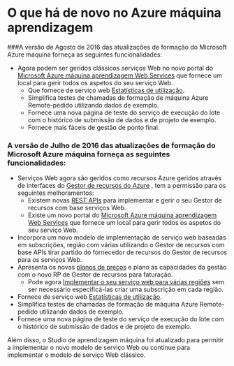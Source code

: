 <properties
    pageTitle="Quais são as novidades de formação de máquina | Microsoft Azure"
    description="Novas funcionalidades que estão disponíveis no Azure máquina aprendizagem."
    services="machine-learning"
    documentationCenter=""
    authors="vDonGlover"
    manager="raymondl"
    editor=""/>

<tags
    ms.service="machine-learning"
    ms.workload="data-services"
    ms.tgt_pltfrm="na"
    ms.devlang="na"
    ms.topic="article"
    ms.date="10/05/2016"
    ms.author="v-donglo"/>

# <a name="whats-new-in-azure-machine-learning"></a>O que há de novo no Azure máquina aprendizagem

###<a name="the-august-2016-release-of-microsoft-azure-machine-learning-updates-provide-the-following-features"></a>A versão de Agosto de 2016 das atualizações de formação do Microsoft Azure máquina forneça as seguintes funcionalidades:

* Agora podem ser geridos clássicos serviços Web no novo portal do [Microsoft Azure máquina aprendizagem Web Services](https://services.azureml.net/) que fornece um local para gerir todos os aspetos do seu serviço Web.   
    * Que fornece de serviço web [Estatísticas de utilização](machine-learning-manage-new-webservice.md).
    * Simplifica testes de chamadas de formação de máquina Azure Remote-pedido utilizando dados de exemplo.
    * Fornece uma nova página de teste do serviço de execução do lote com o histórico de submissão de dados e de projeto de exemplo.
    * Fornece mais fáceis de gestão de ponto final.

### <a name="the-july-2016-release-of-microsoft-azure-machine-learning-updates-provide-the-following-features"></a>A versão de Julho de 2016 das atualizações de formação do Microsoft Azure máquina forneça as seguintes funcionalidades:

* Serviços Web agora são geridos como recursos Azure geridos através de interfaces do [Gestor de recursos do Azure](../azure-resource-manager/resource-group-overview.md) , tem a permissão para os seguintes melhoramentos:
    * Existem novas [REST APIs](https://msdn.microsoft.com/library/azure/Dn950030.aspx) para implementar e gerir o seu Gestor de recursos com base serviços Web.
    * Existe um novo portal do [Microsoft Azure máquina aprendizagem Web Services](https://services.azureml.net/) que fornece um local para gerir todos os aspetos do seu serviço Web.
* Incorpora um novo modelo de implementação de serviço web baseadas em subscrições, região com várias utilizando o Gestor de recursos com base APIs tirar partido do fornecedor de recursos do Gestor de recursos para os serviços Web.
* Apresenta os novas [planos de preços](https://azure.microsoft.com/pricing/details/machine-learning/) e plano as capacidades da gestão com o novo RP de Gestor de recursos para faturação.
    * Pode agora [Implementar o seu serviço web para várias regiões](machine-learning-how-to-deploy-to-multiple-regions.md) sem ser necessário especificá-las criar uma subscrição em cada região.
* Fornece de serviço web [Estatísticas de utilização](machine-learning-manage-new-webservice.md).
* Simplifica testes de chamadas de formação de máquina Azure Remote-pedido utilizando dados de exemplo.
* Fornece uma nova página de teste do serviço de execução do lote com o histórico de submissão de dados e de projeto de exemplo.

Além disso, o Studio de aprendizagem máquina foi atualizado para permitir a implementar o novo modelo de serviço Web ou continue para implementar o modelo de serviço Web clássico. 
